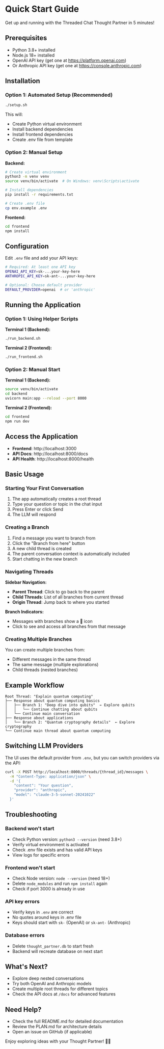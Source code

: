 # Quick Start Guide

Get up and running with the Threaded Chat Thought Partner in 5 minutes!

## Prerequisites

- Python 3.8+ installed
- Node.js 18+ installed  
- OpenAI API key (get one at https://platform.openai.com)
- Or Anthropic API key (get one at https://console.anthropic.com)

## Installation

### Option 1: Automated Setup (Recommended)

```bash
./setup.sh
```

This will:
- Create Python virtual environment
- Install backend dependencies
- Install frontend dependencies
- Create .env file from template

### Option 2: Manual Setup

**Backend:**
```bash
# Create virtual environment
python3 -m venv venv
source venv/bin/activate  # On Windows: venv\Scripts\activate

# Install dependencies
pip install -r requirements.txt

# Create .env file
cp env.example .env
```

**Frontend:**
```bash
cd frontend
npm install
```

## Configuration

Edit `.env` file and add your API keys:

```bash
# Required: At least one API key
OPENAI_API_KEY=sk-...your-key-here
ANTHROPIC_API_KEY=sk-ant-...your-key-here

# Optional: Choose default provider
DEFAULT_PROVIDER=openai  # or 'anthropic'
```

## Running the Application

### Option 1: Using Helper Scripts

**Terminal 1 (Backend):**
```bash
./run_backend.sh
```

**Terminal 2 (Frontend):**
```bash
./run_frontend.sh
```

### Option 2: Manual Start

**Terminal 1 (Backend):**
```bash
source venv/bin/activate
cd backend
uvicorn main:app --reload --port 8000
```

**Terminal 2 (Frontend):**
```bash
cd frontend
npm run dev
```

## Access the Application

- **Frontend**: http://localhost:3000
- **API Docs**: http://localhost:8000/docs
- **API Health**: http://localhost:8000/health

## Basic Usage

### Starting Your First Conversation

1. The app automatically creates a root thread
2. Type your question or topic in the chat input
3. Press Enter or click Send
4. The LLM will respond

### Creating a Branch

1. Find a message you want to branch from
2. Click the "Branch from here" button
3. A new child thread is created
4. The parent conversation context is automatically included
5. Start chatting in the new branch

### Navigating Threads

**Sidebar Navigation:**
- **Parent Thread**: Click to go back to the parent
- **Child Threads**: List of all branches from current thread
- **Origin Thread**: Jump back to where you started

**Branch Indicators:**
- Messages with branches show a 🌿 icon
- Click to see and access all branches from that message

### Creating Multiple Branches

You can create multiple branches from:
- Different messages in the same thread
- The same message (multiple explorations)
- Child threads (nested branches)

## Example Workflow

```
Root Thread: "Explain quantum computing"
├── Response about quantum computing basics
│   ├── Branch 1: "Deep dive into qubits"  ← Explore qubits
│   │   └── Continue chatting about qubits
│   └── Continue main conversation
├── Response about applications
│   └── Branch 2: "Quantum cryptography details"  ← Explore cryptography
└── Continue main thread about quantum computing
```

## Switching LLM Providers

The UI uses the default provider from `.env`, but you can switch providers via the API:

```bash
curl -X POST http://localhost:8000/threads/{thread_id}/messages \
  -H "Content-Type: application/json" \
  -d '{
    "content": "Your question",
    "provider": "anthropic",
    "model": "claude-3-5-sonnet-20241022"
  }'
```

## Troubleshooting

### Backend won't start
- Check Python version: `python3 --version` (need 3.8+)
- Verify virtual environment is activated
- Check .env file exists and has valid API keys
- View logs for specific errors

### Frontend won't start
- Check Node version: `node --version` (need 18+)
- Delete `node_modules` and run `npm install` again
- Check if port 3000 is already in use

### API key errors
- Verify keys in `.env` are correct
- No quotes around keys in .env file
- Keys should start with `sk-` (OpenAI) or `sk-ant-` (Anthropic)

### Database errors
- Delete `thought_partner.db` to start fresh
- Backend will recreate database on next start

## What's Next?

- Explore deep nested conversations
- Try both OpenAI and Anthropic models
- Create multiple root threads for different topics
- Check the API docs at `/docs` for advanced features

## Need Help?

- Check the full README.md for detailed documentation
- Review the PLAN.md for architecture details
- Open an issue on GitHub (if applicable)

Enjoy exploring ideas with your Thought Partner! 🧠✨

